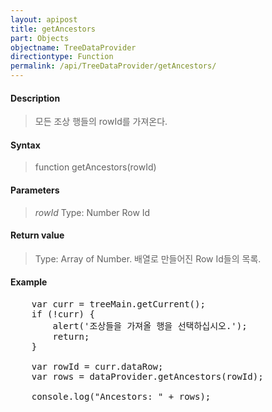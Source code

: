 ```yaml
---
layout: apipost
title: getAncestors
part: Objects
objectname: TreeDataProvider
directiontype: Function
permalink: /api/TreeDataProvider/getAncestors/
---
```



#### Description

> 모든 조상 행들의 rowId를 가져온다.

#### Syntax

> function getAncestors(rowId)

#### Parameters

> *rowId*
> Type: Number
> Row Id

#### Return value

> Type: Array of Number.
> 배열로 만들어진 Row Id들의 목록.

#### Example

<pre class="prettyprint">
    var curr = treeMain.getCurrent();
    if (!curr) {
        alert('조상들을 가져올 행을 선택하십시오.');
        return;
    }
 
    var rowId = curr.dataRow;
    var rows = dataProvider.getAncestors(rowId);
 
    console.log("Ancestors: " + rows);
</pre>
